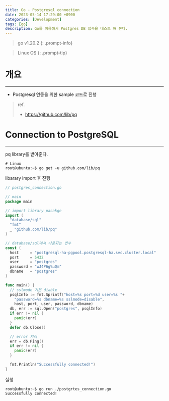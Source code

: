 ```yaml
---
title: Go - Postgresql connection
date: 2023-05-14 17:29:00 +0900
categories: [Development]
tags: [go]
description: Go를 이용해서 Postgres DB 접속을 테스트 해 본다.
---
```


>go v1.20.2
{: .prompt-info}

>Linux OS
{: .prompt-tip}

# 개요
---

* Postgresql 연동을 위한 sample 코드로 진행

> ref.
> * <https://github.com/lib/pq>

# Connection to PostgreSQL
---

pq library를 받아준다.

```shell
# Linux
root@ubuntu:~$ go get -u github.com/lib/pq
```

libarary import 후 진행

```go
// postgres_connection.go

// main
package main

// import library pacakge
import (
  "database/sql"
  "fmt"
  _ "github.com/lib/pq"
)

// database/sql애서 사용되는 변수
const (
  host     = "postgresql-ha-pgpool.postgresql-ha.svc.cluster.local"
  port     = 5432
  user     = "postgres"
  password = "wJ4P6g%uQm"
  dbname   = "postgres"
)

func main() {
  // sslmode 기본 diable
  psqlInfo := fmt.Sprintf("host=%s port=%d user=%s "+
    "password=%s dbname=%s sslmode=disable",
    host, port, user, password, dbname)
  db, err := sql.Open("postgres", psqlInfo)
  if err != nil {
    panic(err)
  }
  defer db.Close()

  // error 처리
  err = db.Ping()
  if err != nil {
    panic(err)
  }

  fmt.Println("Successfully connected!")
}
```

실행

```shell
root@ubuntu:~$ go run ./postgrtes_connection.go
Successfully connected!
```